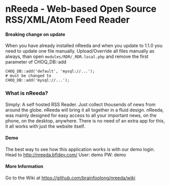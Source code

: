 nReeda - Web-based Open Source RSS/XML/Atom Feed Reader
======

#### Breaking change on update
When you have already installed nReeda and when you update to 1.1.0 you need to update one file manually.
Upload/Override all files manually as always, than open
`modules/RDR/_RDR.local.php` and remove the first parameter of CHOQ\_DB::add 
```
CHOQ_DB::add('default', 'mysql://...');
# must be changed to
CHOQ_DB::add('mysql://...');
```

### What is nReeda?
Simply: A self hosted RSS Reader. Just collect thousends of news from around the globe. nReeda will bring it all together in a fluid design. nReeda, was mainly designed for easy access to all your important news, on the phone, on the desktop, anywhere. There is no need of an extra app for this, it all works with just the website itself.

#### Demo
The best way to see how this application works is with our demo login.
Head to http://nreeda.bfldev.com/
User: demo
PW: demo 

#### More Information
Go to the Wiki at https://github.com/brainfoolong/nreeda/wiki
